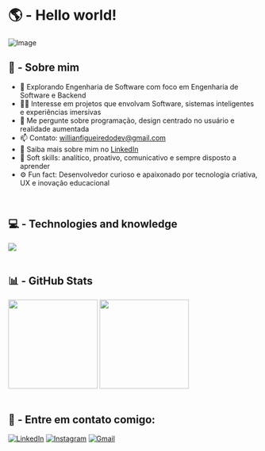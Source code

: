 
<h1>🌎 -  Hello world!</h1>
<p align="center">
  
  ![Image](https://github.com/user-attachments/assets/f1e53d40-f8a9-4ec9-8bbf-6060f692a87d)
  
</p>


<h2 align="left">
  🧠 - Sobre mim
</h2>

- 🚀 Explorando Engenharia de Software com foco em Engenharia de Software e Backend
- 👨‍💻 Interesse em projetos que envolvam Software, sistemas inteligentes e experiências imersivas
- 🧩 Me pergunte sobre programação, design centrado no usuário e realidade aumentada
- 📫 Contato: willianfigueiredodev@gmail.com
- 📄 Saiba mais sobre mim no [LinkedIn](https://www.linkedin.com/in/willianfigueiredodev/)
- 📌 Soft skills: analítico, proativo, comunicativo e sempre disposto a aprender
- ⚙ Fun fact: Desenvolvedor curioso e apaixonado por tecnologia criativa, UX e inovação educacional

<br>

<h2 align="left"> 
  💻 - Technologies and knowledge
</h2>

<div align="left"> 
<img src="https://skillicons.dev/icons?i=cs,dotnet,python,linux,git,github,figma,vscode" />
</div>

<br>

<h2 align="left"> 
  📊 - GitHub Stats
</h2>

<div align="left">

<img height="180em" src="https://github-readme-stats.vercel.app/api?username=willianfigueiredodev&show_icons=true&theme=radical"/>

<img height="180em" src="https://github-readme-stats.vercel.app/api/top-langs/?username=willianfigueiredodev&layout=compact&langs_count=7&theme=radical"/>

</div>

<br>

<h2 align="left"> 
  🔗 - Entre em contato comigo:
</h2>

<div align="left"> 

<a href="https://www.linkedin.com/in/willianfigueiredodev/" target="_blank"><img src="https://img.shields.io/badge/-LinkedIn-0A66C2?style=for-the-badge&logo=linkedin&logoColor=white" alt="LinkedIn"></a>
<a href="https://www.instagram.com/willianfigueiredodev/" target="_blank"><img src="https://img.shields.io/badge/-Instagram-E4405F?style=for-the-badge&logo=instagram&logoColor=white" alt="Instagram"></a>
<a href="mailto:willianfigueiredodev@gmail.com" target="_blank"><img src="https://img.shields.io/badge/-Gmail-D14836?style=for-the-badge&logo=gmail&logoColor=white" alt="Gmail"></a>

</div>
